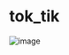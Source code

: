 # tok_tik

![image](https://github.com/diegopagini/Tok-Tik-App_Flutter/assets/62857778/f1803b39-c8d6-40b4-81d8-b29dc68b3f49)
